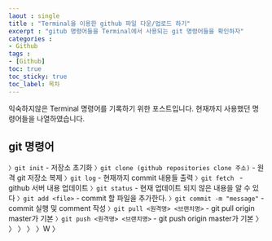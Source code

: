 ```yaml
---
laout : single
title : "Terminal을 이용한 github 파일 다운/업로드 하기"
excerpt : "gitub 명령어들을 Terminal에서 사용되는 git 명령어들을 확인하자"
categories :
- Github
tags :
- [Github]
toc: true
toc_sticky: true
toc_label: 목차
---
```


익숙하지않은 Terminal 명령어를 기록하기 위한 포스트입니다.
현재까지 사용했던 명령어들을 나열하였습니다.

## git 명령어

`〉git init` - 저장소 초기화
`〉git clone (github repositories clone 주소)` - 원격 git 저장소 복제
`〉git log` - 현재까지 commit 내용들 출력
`〉git fetch ` - github 서버 내용 업데이트
`〉git status` - 현재 업데이트 되지 않은 내용을 알 수 있다
`〉git add <file>` - commit 할 파일을 추가한다.
`〉git commit -m "message"` - commit 실행 및 comment 작성
`〉git pull <원격명> <브랜치명>` - git pull origin master가 기본
`〉git push <원격명> <브랜치명>` - git push origin master가 기본
〉
〉
〉
〉
〉W
〉
